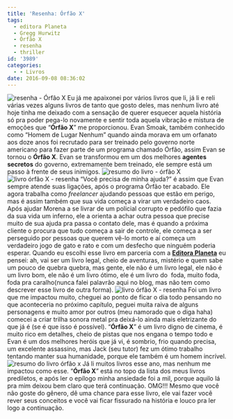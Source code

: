 ```yaml
---
title: 'Resenha: Órfão X'
tags:
  - editora Planeta
  - Gregg Hurwitz
  - Órfão X
  - resenha
  - thriller
id: '3989'
categories:
  - - Livros
date: 2016-09-08 08:36:02
---
```


![resenha - Órfão X](http://natalia.blog.br/wp-content/uploads/2016/09/Livro-Órfão-X-resenha.jpg) Eu já me apaixonei por vários livros que li, já li e reli várias vezes alguns livros de tanto que gosto deles, mas nenhum livro até hoje tinha me deixado com a sensação de querer esquecer aquela história só pra poder pega-lo novamente e sentir toda aquela vibração e mistura de emoções que “**Órfão X**” me proporcionou. Evan Smoak, também conhecido como “Homem de Lugar Nenhum” quando ainda morava em um orfanato aos doze anos foi recrutado para ser treinado pelo governo norte americano para fazer parte de um programa chamado Órfão, assim Evan se tornou o **Órfão X**. Evan se transformou em um dos melhores **agentes secretos** do governo, extremamente bem treinado, ele sempre está um passo à frente de seus inimigos. ![resumo do livro - órfão X](http://natalia.blog.br/wp-content/uploads/2016/09/lombada-do-livro-Órfão-X.jpg) ![livro órfão X - resenha](http://natalia.blog.br/wp-content/uploads/2016/09/páginas-do-livro-órfão-x.jpg) “Você precisa de minha ajuda?” é assim que Evan sempre atende suas ligações, após o programa Órfão ter acabado. Ele agora trabalha como _freelancer_ ajudando pessoas que estão em perigo, mas é assim também que sua vida começa a virar um verdadeiro caos. Após ajudar Morena a se livrar de um policial corrupto e pedófilo que fazia da sua vida um inferno, ele a orienta a achar outra pessoa que precise muito de sua ajuda pra passa o contato dele, mas é quando a próxima cliente o procura que tudo começa a sair de controle, ele começa a ser perseguido por pessoas que querem vê-lo morto e aí começa um verdadeiro jogo de gato e rato e com um desfecho que ninguém poderia esperar. Quando eu escolhi esse livro em parceria com a [**Editora Planeta**](http://www.planetadelivros.com.br/) eu pensei: ah, vai ser um livro legal, cheio de aventuras, mistério e quem sabe um pouco de quebra quebra, mas gente, ele não é um livro legal, ele não é um livro bom, ele não é um livro ótimo, ele é um livro do  foda, muito foda, foda pra caralho(nunca falei palavrão aqui no blog, mas não tem como descrever esse livro de outra forma). ![livro órfão X - resenha](http://natalia.blog.br/wp-content/uploads/2016/09/resumo-Órfão-X.jpg) Foi um livro que me impactou muito, cheguei ao ponto de ficar o dia todo pensando no que aconteceria no próximo capítulo, peguei muita raiva de alguns personagens e muito amor por outros (meu namorado que o diga haha) comecei a criar trilha sonora metal pra deixá-lo ainda mais eletrizante do que já é (se é que isso é possível). “**Órfão X**” é um livro digno de cinema, é muito rico em detalhes, cheio de pistas que nos engana o tempo todo e Evan é um dos melhores heróis que já vi, é sombrio, frio quando precisa, um excelente assassino, mas Jack (seu tutor) fez um ótimo trabalho tentando manter sua humanidade, porque ele também é um homem incrível. ![resumo do livro órfão x](http://natalia.blog.br/wp-content/uploads/2016/09/contra-capa-órfão-X-resenha.jpg) Já li muitos livros esse ano, mas nenhum me impactou como esse. “**Órfão X**” está no topo da lista dos meus livros prediletos, e após ler o epílogo minha ansiedade foi a mil, porque aquilo lá pra mim deixou bem claro que terá continuação. OMG!!! Mesmo que você não goste do gênero, dê uma chance para esse livro, ele vai fazer você rever seus conceitos e você vai ficar fissurado na história e louco pra ler logo a continuação.